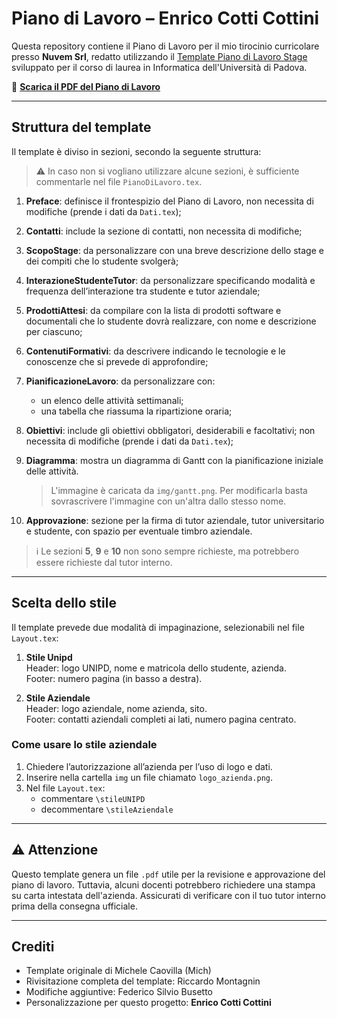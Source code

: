 # Piano di Lavoro – Enrico Cotti Cottini

Questa repository contiene il Piano di Lavoro per il mio tirocinio curricolare presso **Nuvem Srl**, redatto utilizzando il [Template Piano di Lavoro Stage](https://github.com/FIUP/Template-piano-di-lavoro-stage) sviluppato per il corso di laurea in Informatica dell'Università di Padova.

📄 **[Scarica il PDF del Piano di Lavoro](./PianoDiLavoro_ECC_Nuvem.pdf)**

---

## Struttura del template

Il template è diviso in sezioni, secondo la seguente struttura:

> ⚠️ In caso non si vogliano utilizzare alcune sezioni, è sufficiente commentarle nel file `PianoDiLavoro.tex`.

1. **Preface**: definisce il frontespizio del Piano di Lavoro, non necessita di modifiche (prende i dati da `Dati.tex`);
2. **Contatti**: include la sezione di contatti, non necessita di modifiche;
3. **ScopoStage**: da personalizzare con una breve descrizione dello stage e dei compiti che lo studente svolgerà;
4. **InterazioneStudenteTutor**: da personalizzare specificando modalità e frequenza dell’interazione tra studente e tutor aziendale;
5. **ProdottiAttesi**: da compilare con la lista di prodotti software e documentali che lo studente dovrà realizzare, con nome e descrizione per ciascuno;
6. **ContenutiFormativi**: da descrivere indicando le tecnologie e le conoscenze che si prevede di approfondire;
7. **PianificazioneLavoro**: da personalizzare con:
   - un elenco delle attività settimanali;
   - una tabella che riassuma la ripartizione oraria;
8. **Obiettivi**: include gli obiettivi obbligatori, desiderabili e facoltativi; non necessita di modifiche (prende i dati da `Dati.tex`);
9. **Diagramma**: mostra un diagramma di Gantt con la pianificazione iniziale delle attività.

   > L'immagine è caricata da `img/gantt.png`. Per modificarla basta sovrascrivere l'immagine con un'altra dallo stesso nome.

10. **Approvazione**: sezione per la firma di tutor aziendale, tutor universitario e studente, con spazio per eventuale timbro aziendale.

> ℹ️ Le sezioni **5**, **9** e **10** non sono sempre richieste, ma potrebbero essere richieste dal tutor interno.

---

## Scelta dello stile

Il template prevede due modalità di impaginazione, selezionabili nel file `Layout.tex`:

1. **Stile Unipd**  
   Header: logo UNIPD, nome e matricola dello studente, azienda.  
   Footer: numero pagina (in basso a destra).

2. **Stile Aziendale**  
   Header: logo aziendale, nome azienda, sito.  
   Footer: contatti aziendali completi ai lati, numero pagina centrato.

### Come usare lo stile aziendale

1. Chiedere l’autorizzazione all’azienda per l’uso di logo e dati.
2. Inserire nella cartella `img` un file chiamato `logo_azienda.png`.
3. Nel file `Layout.tex`:
   - commentare `\stileUNIPD`
   - decommentare `\stileAziendale`

---

## ⚠️ Attenzione

Questo template genera un file `.pdf` utile per la revisione e approvazione del piano di lavoro. Tuttavia, alcuni docenti potrebbero richiedere una stampa su carta intestata dell'azienda. Assicurati di verificare con il tuo tutor interno prima della consegna ufficiale.

---

## Crediti

- Template originale di Michele Caovilla (Mich)
- Rivisitazione completa del template: Riccardo Montagnin
- Modifiche aggiuntive: Federico Silvio Busetto
- Personalizzazione per questo progetto: **Enrico Cotti Cottini**
